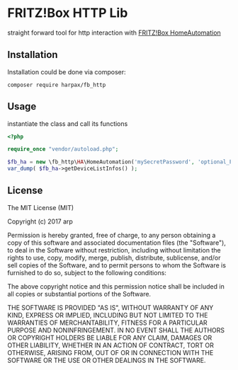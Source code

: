 # FRITZ!Box HTTP Lib

straight forward tool for http interaction with [FRITZ!Box HomeAutomation](https://avm.de/fileadmin/user_upload/Global/Service/Schnittstellen/AHA-HTTP-Interface.pdf)

## Installation

Installation could be done via composer:

```
composer require harpax/fb_http
```

## Usage

instantiate the class and call its functions

```php
<?php

require_once "vendor/autoload.php";

$fb_ha = new \fb_http\HA\HomeAutomation('mySecretPassword', 'optional_FB_IP', 'optional_Username');
var_dump( $fb_ha->getDeviceListInfos() );

```


## License

The MIT License (MIT)

Copyright (c) 2017 arp

Permission is hereby granted, free of charge, to any person obtaining a copy
of this software and associated documentation files (the "Software"), to deal
in the Software without restriction, including without limitation the rights
to use, copy, modify, merge, publish, distribute, sublicense, and/or sell
copies of the Software, and to permit persons to whom the Software is
furnished to do so, subject to the following conditions:

The above copyright notice and this permission notice shall be included in all
copies or substantial portions of the Software.

THE SOFTWARE IS PROVIDED "AS IS", WITHOUT WARRANTY OF ANY KIND, EXPRESS OR
IMPLIED, INCLUDING BUT NOT LIMITED TO THE WARRANTIES OF MERCHANTABILITY,
FITNESS FOR A PARTICULAR PURPOSE AND NONINFRINGEMENT. IN NO EVENT SHALL THE
AUTHORS OR COPYRIGHT HOLDERS BE LIABLE FOR ANY CLAIM, DAMAGES OR OTHER
LIABILITY, WHETHER IN AN ACTION OF CONTRACT, TORT OR OTHERWISE, ARISING FROM,
OUT OF OR IN CONNECTION WITH THE SOFTWARE OR THE USE OR OTHER DEALINGS IN THE
SOFTWARE.